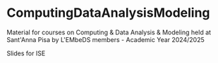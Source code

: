 # ComputingDataAnalysisModeling
Material for courses on Computing & Data Analysis & Modeling  held at Sant'Anna Pisa by L'EMbeDS members - Academic Year 2024/2025

Slides for ISE
